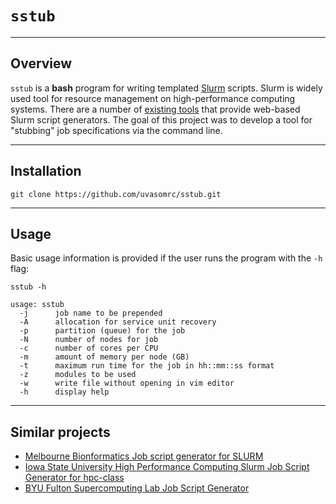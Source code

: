 # `sstub`

---

## Overview

`sstub` is a **bash** program for writing templated [Slurm](https://slurm.schedmd.com/) scripts. Slurm is widely used tool for resource management on high-performance computing systems. There are a number of [existing tools](#Similar-projects) that provide web-based Slurm script generators. The goal of this project was to develop a tool for "stubbing" job specifications via the command line.

---

## Installation

```
git clone https://github.com/uvasomrc/sstub.git
```

--- 

## Usage

Basic usage information is provided if the user runs the program with the `-h` flag:

```
sstub -h
```

```
usage: sstub
  -j      job name to be prepended
  -A      allocation for service unit recovery
  -p      partition (queue) for the job
  -N      number of nodes for job
  -c      number of cores per CPU
  -m      amount of memory per node (GB)
  -t      maximum run time for the job in hh::mm::ss format
  -z      modules to be used
  -w      write file without opening in vim editor
  -h      display help
```

---

## Similar projects

- [Melbourne Bionformatics Job script generator for SLURM](https://www.melbournebioinformatics.org.au/jobscript-generator/)
- [Iowa State University High Performance Computing Slurm Job Script Generator for hpc-class](https://www.hpc.iastate.edu/guides/classroom-hpc-cluster/slurm-job-script-generator)
- [BYU Fulton Supercomputing Lab Job Script Generator](https://marylou.byu.edu/documentation/slurm/script-generator)